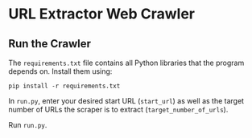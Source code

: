 # URL Extractor Web Crawler

## Run the Crawler
The `requirements.txt` file contains all Python libraries that the program
depends on. Install them using:

```
pip install -r requirements.txt
```

In `run.py`, enter your desired start URL (`start_url`) as well as the target number of URLs the scraper is to extract (`target_number_of_urls`).

Run `run.py`.